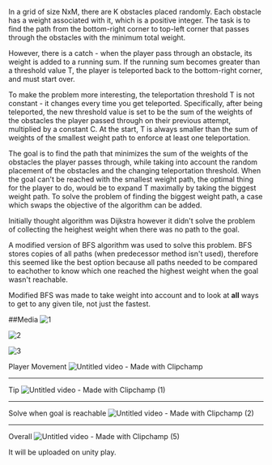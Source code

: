 In a grid of size NxM, there are K obstacles placed randomly. Each obstacle has a weight associated with it, 
which is a positive integer. The task is to find the path from the bottom-right corner to top-left corner 
that passes through the obstacles with the minimum total weight.

However, there is a catch - when the player pass through an obstacle, its weight is added to a running sum. 
If the running sum becomes greater than a threshold value T, the player is teleported back to the bottom-right corner, 
and must start over.

To make the problem more interesting, the teleportation threshold T is not constant - it changes every time you get teleported. 
Specifically, after being teleported, the new threshold value is set to be the sum of the weights of the obstacles the player passed 
through on their previous attempt, multiplied by a constant C. At the start, T is always smaller than the sum of weights of the smallest 
weight path to enforce at least one teleportation.

The goal is to find the path that minimizes the sum of the weights of the obstacles the player passes through, while taking into account 
the random placement of the obstacles and the changing teleportation threshold.
When the goal can't be reached with the smallest weight path, the optimal thing for the player to do, would be to expand T maximally by 
taking the biggest weight path. To solve the problem of finding the biggest weight path, a case which swaps the objective of the algorithm can be added.

Initially thought algorithm was Dijkstra however it didn't solve the problem of collecting the heighest weight when there was no path to the goal. 

A modified version of BFS algorithm was used to solve this problem.
BFS stores copies of all paths (when predecessor method isn't used), therefore this seemed like the best option because all paths needed to be compared to eachother to know which one reached the highest weight when the goal wasn't reachable.

Modified BFS was made to take weight into account and to look at **all** ways to get to any given tile, not just the fastest.

##Media
![1](https://user-images.githubusercontent.com/112477158/222987670-f2f446e4-f676-4f1e-9c5e-f81336392738.png)

![2](https://user-images.githubusercontent.com/112477158/222987683-fe8d9ad8-0dc2-4cea-9e55-8177c868cfdf.png)

![3](https://user-images.githubusercontent.com/112477158/222987684-71511891-7c8c-48f8-bfe2-d7bc1e623659.png)

Player Movement
![Untitled video - Made with Clipchamp](https://user-images.githubusercontent.com/112477158/222987699-637ead9c-8488-4a53-a4e8-f4c86b08af7e.gif)
____________________________________________________________________________________________________________________________________________________
Tip
![Untitled video - Made with Clipchamp (1)](https://user-images.githubusercontent.com/112477158/222987706-71b4fd25-1df3-4207-b03b-855a62ccd0ed.gif)
____________________________________________________________________________________________________________________________________________________
Solve when goal is reachable
![Untitled video - Made with Clipchamp (2)](https://user-images.githubusercontent.com/112477158/222987717-928e40ba-f5fd-4a36-b971-4b9fde4df034.gif)
____________________________________________________________________________________________________________________________________________________
Overall
![Untitled video - Made with Clipchamp (5)](https://user-images.githubusercontent.com/112477158/222987983-6f18a493-4094-49b2-8b3e-5bdb171f3c6f.gif)

It will be uploaded on unity play.
